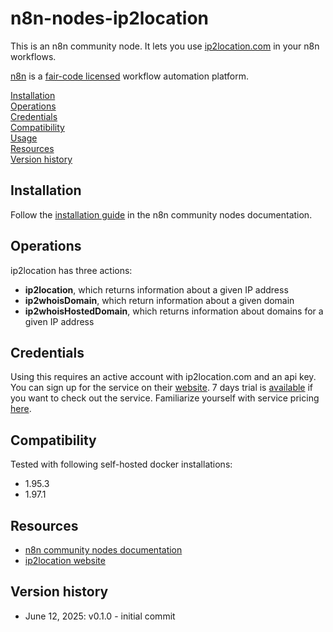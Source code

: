 # n8n-nodes-ip2location

This is an n8n community node. It lets you use [ip2location.com](ip2location.com) in your n8n workflows.

[n8n](https://n8n.io/) is a [fair-code licensed](https://docs.n8n.io/reference/license/) workflow automation platform.

[Installation](#installation)  
[Operations](#operations)  
[Credentials](#credentials)  <!-- delete if no auth needed -->  
[Compatibility](#compatibility)  
[Usage](#usage)  <!-- delete if not using this section -->  
[Resources](#resources)  
[Version history](#version-history)  <!-- delete if not using this section -->  

## Installation

Follow the [installation guide](https://docs.n8n.io/integrations/community-nodes/installation/) in the n8n community nodes documentation.

## Operations

ip2location has three actions:
 - **ip2location**, which returns information about a given IP address
 - **ip2whoisDomain**, which return information about a given domain
 - **ip2whoisHostedDomain**, which returns information about domains for a given IP address

## Credentials

Using this requires an active account with ip2location.com and an api key. 
You can sign up for the service on their [website](https://www.ip2location.io/sign-up).
7 days trial is [available](https://www.ip2location.io/sign-up?ref=5&trial=1) if you want to check out the service.
Familiarize yourself with service pricing [here](https://www.ip2location.io/pricing).

## Compatibility

Tested with following self-hosted docker installations:
- 1.95.3
- 1.97.1

## Resources

* [n8n community nodes documentation](https://docs.n8n.io/integrations/#community-nodes)
* [ip2location website](http://ip2location.io/)

## Version history

- June 12, 2025: v0.1.0 - initial commit
